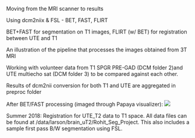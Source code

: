 Moving from the MRI scanner to results

Using dcm2niix & FSL - BET, FAST, FLIRT 

BET+FAST for segmentation on T1 images, FLIRT (w/ BET) for registration between UTE and T1

An illustration of the pipeline that processes the images obtained from 3T MRI 

Working with volunteer data from T1 SPGR PRE-GAD (DCM folder 2)and UTE multiecho sat (DCM folder 3) to be compared against each other.

Results of dcm2nii conversion for both T1 and UTE are aggregated in preproc folder 

After BET/FAST processing (imaged through Papaya visualizer):
<img src="pics/post-fast.png">


Summer 2018: 
Registration for UTE_T2 data to T1 space. 
All data files can be found at /data/larson/brain_uT2/Rohit_Seg_Project. 
This also includes a sample first pass B/W segmentation using FSL. 
